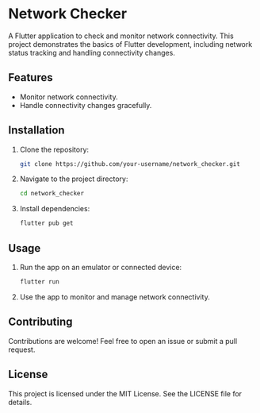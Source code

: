 # Network Checker

A Flutter application to check and monitor network connectivity. This project demonstrates the basics of Flutter development, including network status tracking and handling connectivity changes.

## Features

- Monitor network connectivity.
- Handle connectivity changes gracefully.

## Installation

1. Clone the repository:
   ```bash
   git clone https://github.com/your-username/network_checker.git
   ```
2. Navigate to the project directory:
   ```bash
   cd network_checker
   ```
3. Install dependencies:
   ```bash
   flutter pub get
   ```

## Usage

1. Run the app on an emulator or connected device:
   ```bash
   flutter run
   ```
2. Use the app to monitor and manage network connectivity.

## Contributing

Contributions are welcome! Feel free to open an issue or submit a pull request.

## License

This project is licensed under the MIT License. See the LICENSE file for details.
